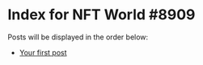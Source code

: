 # Index for NFT World #8909
Posts will be displayed in the order below:

- [Your first post](./001-first.md)

